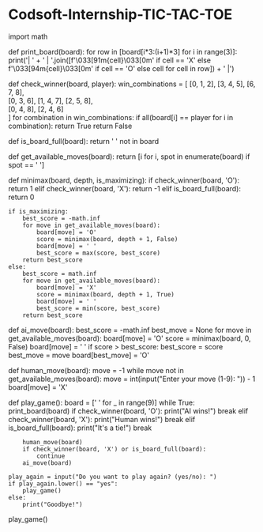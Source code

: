 # Codsoft-Internship-TIC-TAC-TOE
import math

def print_board(board):
    for row in [board[i*3:(i+1)*3] for i in range(3)]:
        print('| ' + ' | '.join([f'\033[91m{cell}\033[0m' if cell == 'X' else f'\033[94m{cell}\033[0m' if cell == 'O' else cell for cell in row]) + ' |')

def check_winner(board, player):
    win_combinations = [
        [0, 1, 2], [3, 4, 5], [6, 7, 8],  
        [0, 3, 6], [1, 4, 7], [2, 5, 8],  
        [0, 4, 8], [2, 4, 6]  
    ]
    for combination in win_combinations:
        if all(board[i] == player for i in combination):
            return True
    return False

def is_board_full(board):
    return ' ' not in board

def get_available_moves(board):
    return [i for i, spot in enumerate(board) if spot == ' ']

def minimax(board, depth, is_maximizing):
    if check_winner(board, 'O'):
        return 1
    elif check_winner(board, 'X'):
        return -1
    elif is_board_full(board):
        return 0

    if is_maximizing:
        best_score = -math.inf
        for move in get_available_moves(board):
            board[move] = 'O'
            score = minimax(board, depth + 1, False)
            board[move] = ' '
            best_score = max(score, best_score)
        return best_score
    else:
        best_score = math.inf
        for move in get_available_moves(board):
            board[move] = 'X'
            score = minimax(board, depth + 1, True)
            board[move] = ' '
            best_score = min(score, best_score)
        return best_score

def ai_move(board):
    best_score = -math.inf
    best_move = None
    for move in get_available_moves(board):
        board[move] = 'O'
        score = minimax(board, 0, False)
        board[move] = ' '
        if score > best_score:
            best_score = score
            best_move = move
    board[best_move] = 'O'

def human_move(board):
    move = -1
    while move not in get_available_moves(board):
        move = int(input("Enter your move (1-9): ")) - 1
    board[move] = 'X'

def play_game():
    board = [' ' for _ in range(9)] 
    while True:
        print_board(board)
        if check_winner(board, 'O'):
            print("AI wins!")
            break
        elif check_winner(board, 'X'):
            print("Human wins!")
            break
        elif is_board_full(board):
            print("It's a tie!")
            break

        human_move(board)
        if check_winner(board, 'X') or is_board_full(board):
            continue
        ai_move(board)

    play_again = input("Do you want to play again? (yes/no): ")
    if play_again.lower() == "yes":
        play_game()
    else:
        print("Goodbye!")

play_game()
